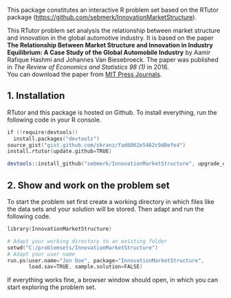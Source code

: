 This package constitutes an interactive R problem set based on the RTutor package (https://github.com/sebmerk/InnovationMarketStructure). 

This RTutor problem set analysis the relationship between market structure and innovation in the global automotive industry. It is based on the paper **The Relationship Between Market Structure and Innovation in Industry Equilibrium: A Case Study of the Global Automobile Industry** by Aamir Rafique Hashmi and Johannes Van Biesebroeck. The paper was published in *The Review of Economics and Statistics 98 (1)* in 2016.    
You can download the paper from <a href="http://www.mitpressjournals.org/doi/abs/10.1162/REST_a_00494?journalCode=rest#.WB8AzPnhCUk" target = "_blank"> MIT Press Journals</a>.

## 1. Installation

RTutor and this package is hosted on Github. To install everything, run the following code in your R console.
```s
if (!require(devtools))
  install.packages("devtools")
source_gist("gist.github.com/skranz/fad6062e5462c9d0efe4")
install.rtutor(update.github=TRUE)

devtools::install_github("sebmerk/InnovationMarketStructure", upgrade_dependencies=FALSE)
```

## 2. Show and work on the problem set
To start the problem set first create a working directory in which files like the data sets and your solution will be stored. Then adapt and run the following code.
```s
library(InnovationMarketStructure)

# Adapt your working directory to an existing folder
setwd("C:/problemsets/InnovationMarketStructure")
# Adapt your user name
run.ps(user.name="Jon Doe", package="InnovationMarketStructure",
       load.sav=TRUE, sample.solution=FALSE)
```
If everything works fine, a browser window should open, in which you can start exploring the problem set.
